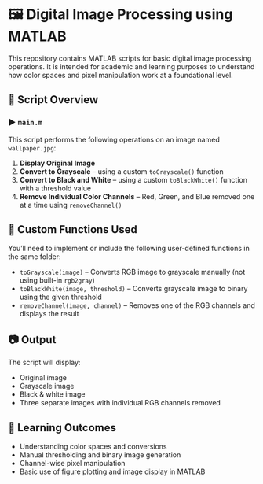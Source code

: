 # 🖼️ Digital Image Processing using MATLAB

This repository contains MATLAB scripts for basic digital image processing operations. It is intended for academic and learning purposes to understand how color spaces and pixel manipulation work at a foundational level.

## 📌 Script Overview

### ▶️ `main.m`
This script performs the following operations on an image named `wallpaper.jpg`:

1. **Display Original Image**
2. **Convert to Grayscale** – using a custom `toGrayscale()` function
3. **Convert to Black and White** – using a custom `toBlackWhite()` function with a threshold value
4. **Remove Individual Color Channels** – Red, Green, and Blue removed one at a time using `removeChannel()`

## 🧩 Custom Functions Used

You’ll need to implement or include the following user-defined functions in the same folder:
- `toGrayscale(image)` – Converts RGB image to grayscale manually (not using built-in `rgb2gray`)
- `toBlackWhite(image, threshold)` – Converts grayscale image to binary using the given threshold
- `removeChannel(image, channel)` – Removes one of the RGB channels and displays the result

## 📷 Output

The script will display:
- Original image
- Grayscale image
- Black & white image
- Three separate images with individual RGB channels removed

## 🧠 Learning Outcomes

- Understanding color spaces and conversions
- Manual thresholding and binary image generation
- Channel-wise pixel manipulation
- Basic use of figure plotting and image display in MATLAB


